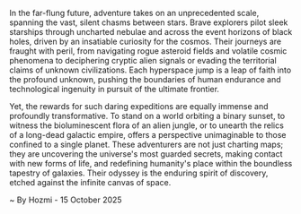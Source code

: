 
In the far-flung future, adventure takes on an unprecedented scale, spanning the vast, silent chasms between stars. Brave explorers pilot sleek starships through uncharted nebulae and across the event horizons of black holes, driven by an insatiable curiosity for the cosmos. Their journeys are fraught with peril, from navigating rogue asteroid fields and volatile cosmic phenomena to deciphering cryptic alien signals or evading the territorial claims of unknown civilizations. Each hyperspace jump is a leap of faith into the profound unknown, pushing the boundaries of human endurance and technological ingenuity in pursuit of the ultimate frontier.

Yet, the rewards for such daring expeditions are equally immense and profoundly transformative. To stand on a world orbiting a binary sunset, to witness the bioluminescent flora of an alien jungle, or to unearth the relics of a long-dead galactic empire, offers a perspective unimaginable to those confined to a single planet. These adventurers are not just charting maps; they are uncovering the universe's most guarded secrets, making contact with new forms of life, and redefining humanity's place within the boundless tapestry of galaxies. Their odyssey is the enduring spirit of discovery, etched against the infinite canvas of space.

~ By Hozmi - 15 October 2025
